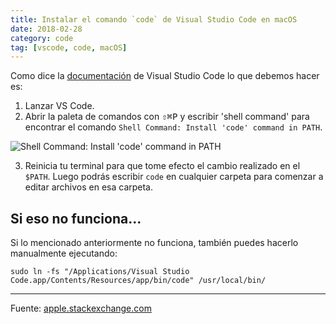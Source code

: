 ```yaml
---
title: Instalar el comando `code` de Visual Studio Code en macOS
date: 2018-02-28
category: code
tag: [vscode, code, macOS]
---
```


Como dice la [documentación](https://code.visualstudio.com/docs/setup/mac) de Visual Studio Code lo que debemos hacer es:

1. Lanzar VS Code.
2. Abrir la paleta de comandos con <kbd>⇧⌘P</kbd> y escribir 'shell command' para encontrar el comando `Shell Command: Install 'code' command in PATH`.

![Shell Command: Install 'code' command in PATH](https://i.imgur.com/CFGqnSp.gif)

3. Reinicia tu terminal para que tome efecto el cambio realizado en el `$PATH`. Luego podrás escribir `code` en cualquier carpeta para comenzar a editar archivos en esa carpeta.

## Si eso no funciona...

Si lo mencionado anteriormente no funciona, también puedes hacerlo manualmente ejecutando:

```
sudo ln -fs "/Applications/Visual Studio Code.app/Contents/Resources/app/bin/code" /usr/local/bin/
```

---

Fuente: [apple.stackexchange.com](https://apple.stackexchange.com/questions/294176/how-to-install-visual-studio-codes-code-command-permanently)
